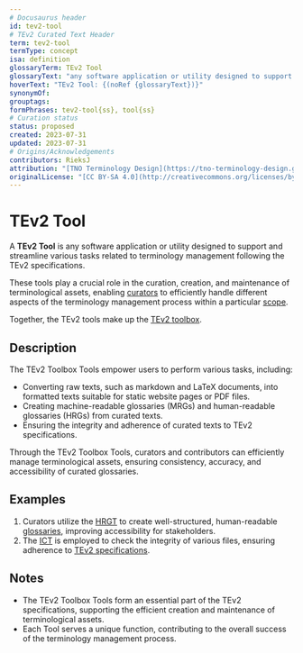```yaml
---
# Docusaurus header
id: tev2-tool
# TEv2 Curated Text Header
term: tev2-tool
termType: concept
isa: definition
glossaryTerm: TEv2 Tool
glossaryText: "any software application or utility designed to support and streamline various tasks related to terminology management following the TEv2 specifications."
hoverText: "TEv2 Tool: {(noRef {glossaryText})}"
synonymOf: 
grouptags: 
formPhrases: tev2-tool{ss}, tool{ss}
# Curation status
status: proposed
created: 2023-07-31
updated: 2023-07-31
# Origins/Acknowledgements
contributors: RieksJ
attribution: "[TNO Terminology Design](https://tno-terminology-design.github.io/tev2-specifications/docs)"
originalLicense: "[CC BY-SA 4.0](http://creativecommons.org/licenses/by-sa/4.0/?ref=chooser-v1)"
---
```


# TEv2 Tool

A **TEv2 Tool** is any software application or utility designed to support and streamline various tasks related to terminology management following the TEv2 specifications.

These tools play a crucial role in the curation, creation, and maintenance of terminological assets, enabling [curators](@) to efficiently handle different aspects of the terminology management process within a particular [scope](@). 

Together, the TEv2 tools make up the [TEv2 toolbox](@).

## Description

The TEv2 Toolbox Tools empower users to perform various tasks, including:

- Converting raw texts, such as markdown and LaTeX documents, into formatted texts suitable for static website pages or PDF files.
- Creating machine-readable glossaries (MRGs) and human-readable glossaries (HRGs) from curated texts.
- Ensuring the integrity and adherence of curated texts to TEv2 specifications.

Through the TEv2 Toolbox Tools, curators and contributors can efficiently manage terminological assets, ensuring consistency, accuracy, and accessibility of curated glossaries.

## Examples

1. Curators utilize the [HRGT](@) to create well-structured, human-readable [glossaries](@), improving accessibility for stakeholders.
2. The [ICT](@) is employed to check the integrity of various files, ensuring adherence to [TEv2 specifications](/docs-spec-files).

## Notes

- The TEv2 Toolbox Tools form an essential part of the TEv2 specifications, supporting the efficient creation and maintenance of terminological assets.
- Each Tool serves a unique function, contributing to the overall success of the terminology management process.
